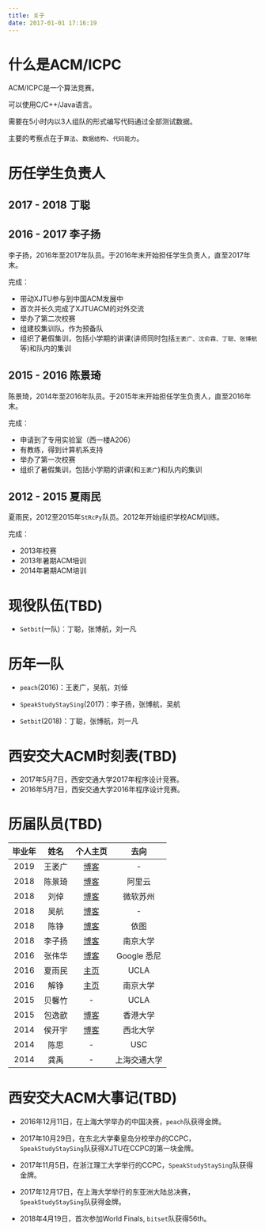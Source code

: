 ```yaml
---
title: 关于
date: 2017-01-01 17:16:19
---
```


# 什么是ACM/ICPC

ACM/ICPC是一个算法竞赛。

可以使用C/C++/Java语言。

需要在5小时内以3人组队的形式编写代码通过全部测试数据。

主要的考察点在于`算法`、`数据结构`、`代码能力`。

# 历任学生负责人

## 2017 - 2018 丁聪

## 2016 - 2017 李子扬

李子扬，2016年至2017年队员。于2016年末开始担任学生负责人，直至2017年末。

完成：
- 带动XJTU参与到中国ACM发展中
- 首次并长久完成了XJTUACM的对外交流
- 举办了第二次校赛
- 组建校集训队，作为预备队
- 组织了暑假集训，包括小学期的讲课(讲师同时包括`王袤广、沈俞霖、丁聪、张博航`等)和队内的集训

## 2015 - 2016 陈景琦

陈景琦，2014年至2016年队员。于2015年末开始担任学生负责人，直至2016年末。

完成：
- 申请到了专用实验室（西一楼A206）
- 有教练，得到计算机系支持
- 举办了第一次校赛
- 组织了暑假集训，包括小学期的讲课(和`王袤广`)和队内的集训

## 2012 - 2015 夏雨民

夏雨民，2012至2015年`StRcPy`队员。2012年开始组织学校ACM训练。

完成：
- 2013年校赛
- 2013年暑期ACM培训
- 2014年暑期ACM培训

# 现役队伍(TBD)

- `Setbit`(一队)：丁聪，张博航，刘一凡

# 历年一队

- `peach`(2016)：王袤广，吴航，刘倬

- `SpeakStudyStaySing`(2017)：李子扬，张博航，吴航

- `Setbit`(2018)：丁聪，张博航，刘一凡

# 西安交大ACM时刻表(TBD)

- 2017年5月7日，西安交通大学2017年程序设计竞赛。
- 2016年5月7日，西安交通大学2016年程序设计竞赛。

# 历届队员(TBD)

| 毕业年       | 姓名           |个人主页                                   | 去向               |
|:------------:|:--------------:|:---------------------------------------:|:-----------------:|
| 2019         | 王袤广         | [博客](http://xjtumg.me)                 | -                 |
| 2018         | 陈景琦         | [博客](http://192217.space)              |阿里云|
|2018|刘倬|[博客](http://www.caesium.space)|微软苏州|
|2018|吴航|[博客](http://www.nike0good.com)|-|
|2018|陈铮|[博客](http://www.zccz14.com)|依图|
|2018|李子扬|[博客](http://liziyang.space)|南京大学|
| 2016         | 张伟华         | [博客](http://www.plypy.com)             |  Google 悉尼       |
| 2016         | 夏雨民         | [主页](https://irl.cs.ucla.edu/~yumin/)  |  UCLA       |
| 2016         | 解铮           | [主页](http://lamda.nju.edu.cn/xiez)     |  南京大学          |
|2015|贝馨竹|-|UCLA|
|2015|包逸歆|[博客](http://blog.csdn.net/ihsin)|香港大学|
|2014|侯开宇|[博客](http://kyhou.com)|西北大学|
|2014|陈思|-|USC|
|2014|龚禹|-|上海交通大学|

# 西安交大ACM大事记(TBD)

- 2016年12月11日，在上海大学举办的中国决赛，`peach`队获得金牌。

- 2017年10月29日，在东北大学秦皇岛分校举办的CCPC，`SpeakStudyStaySing`队获得XJTU在CCPC的第一块金牌。

- 2017年11月5日，在浙江理工大学举行的CCPC，`SpeakStudyStaySing`队获得金牌。

- 2017年12月17日，在上海大学举行的东亚洲大陆总决赛，`SpeakStudyStaySing`队获得金牌。

- 2018年4月19日，首次参加World Finals, `bitset`队获得56th。
